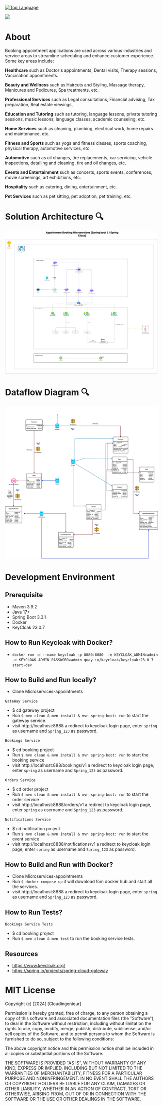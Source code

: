 [![Top Language](https://img.shields.io/github/languages/top/cloudingenieur/microservices-appointments?style=flat-square)](https://github.com/cloudingenieur/microservices-appointments)

![](https://img.shields.io/badge/Keycloak-25.0-blue) 

# About
Booking appointment applications are used across various industries and service areas to streamline scheduling 
and enhance customer experience. Some key areas include: 

**Healthcare** such as Doctor's appointments, Dental visits, Therapy sessions, Vaccination appointments.

**Beauty and Wellness** such as Haircuts and Styling, Massage therapy, Manicures and Pedicures, Spa treatments, etc.

**Professional Services** such as Legal consultations, Financial advising, Tax preparation, Real estate viewings,

**Education and Tutoring** such as tutoring, language lessons, private tutoring sessions, music lessons, language classes,
academic counseling, etc.

**Home Services** such as cleaning, plumbing, electrical work, home repairs and maintenance, etc.

**Fitness and Sports** such as yoga and fitness classes, sports coaching, physical therapy, automotive services, etc.

**Automotive** such as oil changes, tire replacements, car servicing, vehicle inspections, detailing and cleaning, tire
and oil changes, etc.

**Events and Entertainment** such as concerts, sports events, conferences, movie screenings, art exhibitions, etc.

**Hospitality** such as catering, dining, entertainment, etc.

**Pet Services** such as pet sitting, pet adoption, pet training, etc.



# Solution Architecture 🔍

<picture>
  <source media="(prefers-color-scheme: dark)" srcset="./docs/readme-assets/high-level-architecture-dark.png">
  <img src="./docs/finalv1_bookings_azure_diagram.png">
</picture>


# Dataflow Diagram 🔍

<picture>
  <source media="(prefers-color-scheme: dark)" srcset="./docs/readme-assets/high-level-architecture-dark.png">
  <img src="./docs/dataFlow_appointment_diagram.png">
</picture>

# Development Environment
## Prerequisite
- Maven 3.9.2
- Java 17+
- Spring Boot 3.3.1
- Docker
- KeyCloak 23.0.7

## How to Run Keycloak with Docker?
- `docker run -d --name keycloak -p 8080:8080  -e KEYCLOAK_ADMIN=admin -e KEYCLOAK_ADMIN_PASSWORD=admin quay.io/keycloak/keycloak:23.0.7 start-dev`

## How to Build and Run locally?
- Clone Microservices-appointments

`GateWay Service`
- $ cd gateway project
- Run `$ mvn clean & mvn install & mvn spring-boot: run` to start the gateway service.
- visit http://localhost:8888 a redirect to keycloak login page, enter `spring` as username and `Spring_123` as
  password.

`Bookings Service`
- $ cd booking project
- Run `$ mvn clean & mvn install & mvn spring-boot: run` to start the booking service
- visit http://localhost:888/bookings/v1 a redirect to keycloak login page, enter `spring` as username and `Spring_123` as password.

`Orders Service`
- $ cd order project
- Run `$ mvn clean & mvn install & mvn spring-boot: run` to start the order service
- visit http://localhost:8888/orders/v1 a redirect to keycloak login page, enter `spring` as username and `Spring_123` as password.

`Notifications Service`
- $ cd notification project
- Run `$ mvn clean & mvn install & mvn spring-boot: run` to start the event service
- visit http://localhost:8888/notifications/v1 a redirect to keycloak login page, enter `spring` as username and `Spring_123` as password.


## How to Build and Run with Docker?
- Clone Microservices-appointments
- Run `$ docker-compose up` it will download fom docker hub and start all the services.
- visit http://localhost:8888 a redirect to keycloak login page, enter `spring` as username and `Spring_123` as password.


## How to Run Tests?

`Bookings Service Tests`
- $ cd booking project
- Run `$ mvn clean & mvn test` to run the booking service tests.

## Resources
- https://www.keycloak.org/
- https://spring.io/projects/spring-cloud-gateway


# MIT License

Copyright (c) [2024] [Cloudingenieur]

Permission is hereby granted, free of charge, to any person obtaining a copy
of this software and associated documentation files (the "Software"), to deal
in the Software without restriction, including without limitation the rights
to use, copy, modify, merge, publish, distribute, sublicense, and/or sell
copies of the Software, and to permit persons to whom the Software is
furnished to do so, subject to the following conditions:

The above copyright notice and this permission notice shall be included in all
copies or substantial portions of the Software.

THE SOFTWARE IS PROVIDED "AS IS", WITHOUT WARRANTY OF ANY KIND, EXPRESS OR
IMPLIED, INCLUDING BUT NOT LIMITED TO THE WARRANTIES OF MERCHANTABILITY,
FITNESS FOR A PARTICULAR PURPOSE AND NONINFRINGEMENT. IN NO EVENT SHALL THE
AUTHORS OR COPYRIGHT HOLDERS BE LIABLE FOR ANY CLAIM, DAMAGES OR OTHER
LIABILITY, WHETHER IN AN ACTION OF CONTRACT, TORT OR OTHERWISE, ARISING FROM,
OUT OF OR IN CONNECTION WITH THE SOFTWARE OR THE USE OR OTHER DEALINGS IN THE
SOFTWARE.

